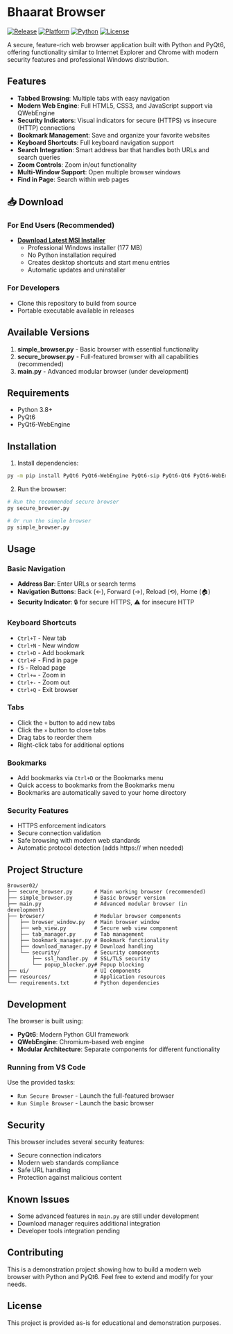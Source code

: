 # Bhaarat Browser

[![Release](https://img.shields.io/github/v/release/DeveshKumarTR/MyWorkingBrowser01)](https://github.com/DeveshKumarTR/MyWorkingBrowser01/releases)
[![Platform](https://img.shields.io/badge/platform-Windows-blue)](https://github.com/DeveshKumarTR/MyWorkingBrowser01)
[![Python](https://img.shields.io/badge/python-3.11+-green)](https://www.python.org/)
[![License](https://img.shields.io/badge/license-MIT-lightgrey)](LICENSE)

A secure, feature-rich web browser application built with Python and PyQt6, offering functionality similar to Internet Explorer and Chrome with modern security features and professional Windows distribution.

## Features

- **Tabbed Browsing**: Multiple tabs with easy navigation
- **Modern Web Engine**: Full HTML5, CSS3, and JavaScript support via QWebEngine
- **Security Indicators**: Visual indicators for secure (HTTPS) vs insecure (HTTP) connections
- **Bookmark Management**: Save and organize your favorite websites
- **Keyboard Shortcuts**: Full keyboard navigation support
- **Search Integration**: Smart address bar that handles both URLs and search queries
- **Zoom Controls**: Zoom in/out functionality
- **Multi-Window Support**: Open multiple browser windows
- **Find in Page**: Search within web pages

## 📥 Download

### For End Users (Recommended)
- **[Download Latest MSI Installer](https://github.com/DeveshKumarTR/MyWorkingBrowser01/releases/latest)** 
  - Professional Windows installer (177 MB)
  - No Python installation required
  - Creates desktop shortcuts and start menu entries
  - Automatic updates and uninstaller

### For Developers
- Clone this repository to build from source
- Portable executable available in releases

## Available Versions

1. **simple_browser.py** - Basic browser with essential functionality
2. **secure_browser.py** - Full-featured browser with all capabilities (recommended)
3. **main.py** - Advanced modular browser (under development)

## Requirements

- Python 3.8+
- PyQt6
- PyQt6-WebEngine

## Installation

1. Install dependencies:
```bash
py -m pip install PyQt6 PyQt6-WebEngine PyQt6-sip PyQt6-Qt6 PyQt6-WebEngine-Qt6 requests cryptography validators
```

2. Run the browser:
```bash
# Run the recommended secure browser
py secure_browser.py

# Or run the simple browser
py simple_browser.py
```

## Usage

### Basic Navigation
- **Address Bar**: Enter URLs or search terms
- **Navigation Buttons**: Back (←), Forward (→), Reload (⟲), Home (🏠)
- **Security Indicator**: 🔒 for secure HTTPS, ⚠️ for insecure HTTP

### Keyboard Shortcuts
- `Ctrl+T` - New tab
- `Ctrl+N` - New window
- `Ctrl+D` - Add bookmark
- `Ctrl+F` - Find in page
- `F5` - Reload page
- `Ctrl+=` - Zoom in
- `Ctrl+-` - Zoom out
- `Ctrl+Q` - Exit browser

### Tabs
- Click the `+` button to add new tabs
- Click the `×` button to close tabs
- Drag tabs to reorder them
- Right-click tabs for additional options

### Bookmarks
- Add bookmarks via `Ctrl+D` or the Bookmarks menu
- Quick access to bookmarks from the Bookmarks menu
- Bookmarks are automatically saved to your home directory

### Security Features
- HTTPS enforcement indicators
- Secure connection validation
- Safe browsing with modern web standards
- Automatic protocol detection (adds https:// when needed)

## Project Structure

```
Browser02/
├── secure_browser.py       # Main working browser (recommended)
├── simple_browser.py       # Basic browser version
├── main.py                 # Advanced modular browser (in development)
├── browser/                # Modular browser components
│   ├── browser_window.py   # Main browser window
│   ├── web_view.py         # Secure web view component
│   ├── tab_manager.py      # Tab management
│   ├── bookmark_manager.py # Bookmark functionality
│   ├── download_manager.py # Download handling
│   └── security/           # Security components
│       ├── ssl_handler.py  # SSL/TLS security
│       └── popup_blocker.py# Popup blocking
├── ui/                     # UI components
├── resources/              # Application resources
└── requirements.txt        # Python dependencies
```

## Development

The browser is built using:
- **PyQt6**: Modern Python GUI framework
- **QWebEngine**: Chromium-based web engine
- **Modular Architecture**: Separate components for different functionality

### Running from VS Code
Use the provided tasks:
- `Run Secure Browser` - Launch the full-featured browser
- `Run Simple Browser` - Launch the basic browser

## Security

This browser includes several security features:
- Secure connection indicators
- Modern web standards compliance
- Safe URL handling
- Protection against malicious content

## Known Issues

- Some advanced features in `main.py` are still under development
- Download manager requires additional integration
- Developer tools integration pending

## Contributing

This is a demonstration project showing how to build a modern web browser with Python and PyQt6. Feel free to extend and modify for your needs.

## License

This project is provided as-is for educational and demonstration purposes.
